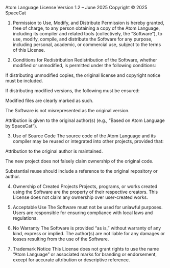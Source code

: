 Atom Language License
Version 1.2 – June 2025
Copyright © 2025 SpaceCat

1. Permission to Use, Modify, and Distribute
Permission is hereby granted, free of charge, to any person obtaining a copy of the Atom Language, including its compiler and related tools (collectively, the “Software”), to use, modify, compile, and distribute the Software for any purpose, including personal, academic, or commercial use, subject to the terms of this License.

2. Conditions for Redistribution
Redistribution of the Software, whether modified or unmodified, is permitted under the following conditions:

If distributing unmodified copies, the original license and copyright notice must be included.

If distributing modified versions, the following must be ensured:

Modified files are clearly marked as such.

The Software is not misrepresented as the original version.

Attribution is given to the original author(s) (e.g., “Based on Atom Language by SpaceCat”).

3. Use of Source Code
The source code of the Atom Language and its compiler may be reused or integrated into other projects, provided that:

Attribution to the original author is maintained.

The new project does not falsely claim ownership of the original code.

Substantial reuse should include a reference to the original repository or author.

4. Ownership of Created Projects
Projects, programs, or works created using the Software are the property of their respective creators. This License does not claim any ownership over user-created works.

5. Acceptable Use
The Software must not be used for unlawful purposes. Users are responsible for ensuring compliance with local laws and regulations.

6. No Warranty
The Software is provided “as is,” without warranty of any kind, express or implied. The author(s) are not liable for any damages or losses resulting from the use of the Software.

7. Trademark Notice
This License does not grant rights to use the name “Atom Language” or associated marks for branding or endorsement, except for accurate attribution or descriptive reference.
